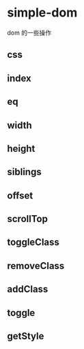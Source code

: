 # simple-dom

dom 的一些操作

## css

## index

## eq

## width

## height

## siblings

## offset

## scrollTop

## toggleClass

## removeClass

## addClass

## toggle

## getStyle
